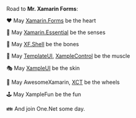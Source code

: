 Road to **Mr. Xamarin Forms**:

:heart: May [Xamarin.Forms](https://github.com/xamarin/Xamarin.Forms) be the heart

:see_no_evil: May [Xamarin.Essential](https://github.com/xamarin/Essentials) be the senses

:bone: May [XF.Shell](https://docs.microsoft.com/en-us/xamarin/xamarin-forms/app-fundamentals/shell/) be the bones

:muscle: May [TemplateUI](https://github.com/jsuarezruiz/TemplateUI), [XampleControl](https://github.com/shawyunz/XampleControl) be the muscle

:performing_arts: May [XampleUI](https://github.com/shawyunz/XampleUI) be the skin

:ferris_wheel: May AwesomeXamarin, [XCT](https://github.com/xamarin/XamarinCommunityToolkit)	be the wheels

:joystick: May XampleFun be the fun

:family: And join One.Net some day.
